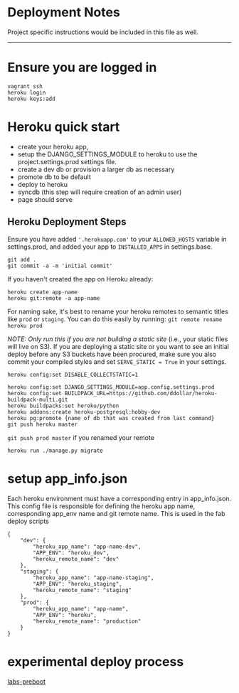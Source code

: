 # Deployment Notes



Project specific instructions would be included in this file as well.

-----

# Ensure you are logged in
```
vagrant ssh
heroku login
heroku keys:add
```

# Heroku quick start
- create your heroku app,
- setup the DJANGO_SETTINGS_MODULE to heroku to use the project.settings.prod settings file.
- create a dev db or provision a larger db as necessary
- promote db to be default
- deploy to heroku
- syncdb (this step will require creation of an admin user)
- page should serve


## Heroku Deployment Steps
Ensure you have added `'.herokuapp.com'` to your `ALLOWED_HOSTS` variable in settings.prod, and added your app to `INSTALLED_APPS` in settings.base.
```
git add .
git commit -a -m 'initial commit'
```
If you haven't created the app on Heroku already:
```
heroku create app-name
heroku git:remote -a app-name
```
For naming sake, it's best to rename your heroku remotes to semantic titles like `prod` or `staging`. You can do this easily by running: `git remote rename heroku prod`

*NOTE: Only run this if you are not building a static site* (i.e., your static files will live on S3). If you are deploying a static site or you want to see an initial deploy before any S3 buckets have been procured, make sure you also commit your compiled styles and set `SERVE_STATIC = True` in your settings.
```
heroku config:set DISABLE_COLLECTSTATIC=1
```

```
heroku config:set DJANGO_SETTINGS_MODULE=app.config.settings.prod
heroku config:set BUILDPACK_URL=https://github.com/ddollar/heroku-buildpack-multi.git
heroku buildpacks:set heroku/python
heroku addons:create heroku-postgresql:hobby-dev
heroku pg:promote {name of db that was created from last command}
git push heroku master
```
`git push prod master` if you renamed your remote
```
heroku run ./manage.py migrate
```


# setup app_info.json
Each heroku environment must have a corresponding entry in app_info.json.  This config file is responsible for defining the heroku app name, corresponding app_env name and git remote name.  This is used in the fab deploy scripts

```
{
	"dev": {
		"heroku_app_name": "app-name-dev",
		"APP_ENV": "heroku_dev",
		"heroku_remote_name": "dev"
	},
	"staging": {
		"heroku_app_name": "app-name-staging",
		"APP_ENV": "heroku_staging",
		"heroku_remote_name": "staging"
	},
	"prod": {
		"heroku_app_name": "app-name",
		"APP_ENV": "heroku",
		"heroku_remote_name": "production"
	}
}
```

# experimental deploy process
[labs-preboot](https://devcenter.heroku.com/articles/labs-preboot/)
